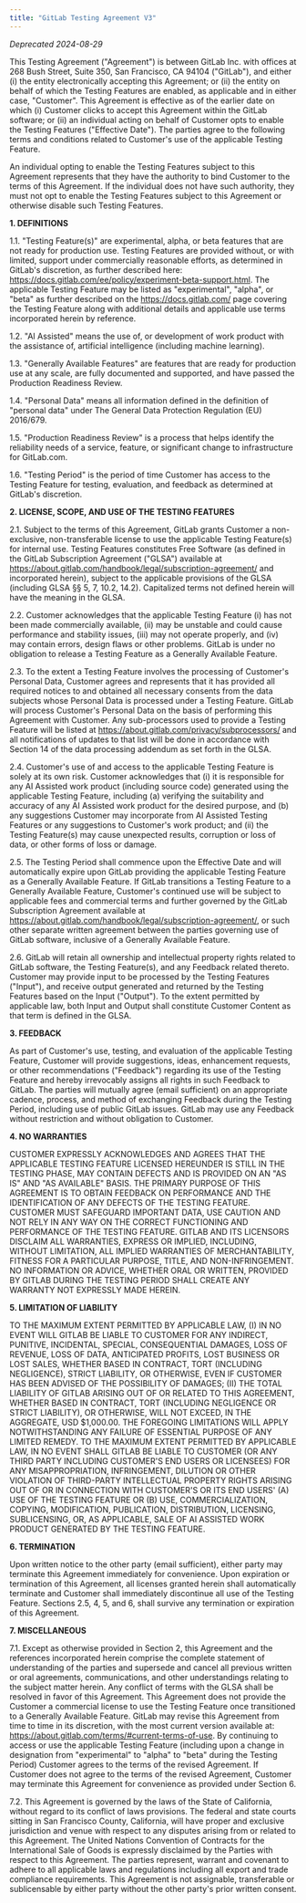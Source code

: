 ```yaml
---
title: "GitLab Testing Agreement V3"
---
```

<!-- vale off -->
*Deprecated 2024-08-29*

This Testing Agreement ("Agreement") is between GitLab Inc. with offices at 268 Bush Street, Suite 350, San Francisco, CA 94104 ("GitLab"), and either (i) the entity electronically accepting this Agreement; or (ii) the entity on behalf of which the Testing Features are enabled, as applicable and in either case, "Customer". This Agreement is effective as of the earlier date on which (i) Customer clicks to accept this Agreement within the GitLab software; or (ii) an individual acting on behalf of Customer opts to enable the Testing Features ("Effective Date"). The parties agree to the following terms and conditions related to Customer's use of the applicable Testing Feature.

An individual opting to enable the Testing Features subject to this Agreement represents that they have the authority to bind Customer to the terms of this Agreement. If the individual does not have such authority, they must not opt to enable the Testing Features subject to this Agreement or otherwise disable such Testing Features.

**1. DEFINITIONS**

1.1. "Testing Feature(s)" are experimental, alpha, or beta features that are not ready for production use. Testing Features are provided without, or with limited, support under commercially reasonable efforts, as determined in GitLab's discretion, as further described here: <https://docs.gitlab.com/ee/policy/experiment-beta-support.html>. The applicable Testing Feature may be listed as "experimental", "alpha", or "beta" as further described on the <https://docs.gitlab.com/> page covering the Testing Feature along with additional details and applicable use terms incorporated herein by reference.

1.2. "AI Assisted" means the use of, or development of work product with the assistance of, artificial intelligence (including machine learning).

1.3. "Generally Available Features" are features that are ready for production use at any scale, are fully documented and supported, and have passed the Production Readiness Review.

1.4. "Personal Data" means all information defined in the definition of "personal data" under The General Data Protection Regulation (EU) 2016/679.

1.5. "Production Readiness Review" is a process that helps identify the reliability needs of a service, feature, or significant change to infrastructure for GitLab.com.

1.6. "Testing Period" is the period of time Customer has access to the Testing Feature for testing, evaluation, and feedback as determined at GitLab's discretion.

**2. LICENSE, SCOPE, AND USE OF THE TESTING FEATURES**

2.1. Subject to the terms of this Agreement, GitLab grants Customer a non-exclusive, non-transferable license to use the applicable Testing Feature(s) for internal use. Testing Features constitutes Free Software (as defined in the GitLab Subscription Agreement ("GLSA") available at https://about.gitlab.com/handbook/legal/subscription-agreement/ and incorporated herein), subject to the applicable provisions of the GLSA (including GLSA §§ 5, 7, 10.2, 14.2). Capitalized terms not defined herein will have the meaning in the GLSA.

2.2. Customer acknowledges that the applicable Testing Feature (i) has not been made commercially available, (ii) may be unstable and could cause performance and stability issues, (iii) may not operate properly, and (iv) may contain errors, design flaws or other problems. GitLab is under no obligation to release a Testing Feature as a Generally Available Feature.

2.3. To the extent a Testing Feature involves the processing of Customer's Personal Data, Customer agrees and represents that it has provided all required notices to and obtained all necessary consents from the data subjects whose Personal Data is processed under a Testing Feature. GitLab will process Customer's Personal Data on the basis of performing this Agreement with Customer. Any sub-processors used to provide a Testing Feature will be listed at https://about.gitlab.com/privacy/subprocessors/ and all notifications of updates to that list will be done in accordance with Section 14 of the data processing addendum as set forth in the GLSA.

2.4. Customer's use of and access to the applicable Testing Feature is solely at its own risk. Customer acknowledges that (i) it is responsible for any AI Assisted work product (including source code) generated using the applicable Testing Feature, including (a) verifying the suitability and accuracy of any AI Assisted work product for the desired purpose, and (b) any suggestions Customer may incorporate from AI Assisted Testing Features or any suggestions to Customer's work product; and (ii) the Testing Feature(s) may cause unexpected results, corruption or loss of data, or other forms of loss or damage.

2.5. The Testing Period shall commence upon the Effective Date and will automatically expire upon GitLab providing the applicable Testing Feature as a Generally Available Feature. If GitLab transitions a Testing Feature to a Generally Available Feature, Customer's continued use will be subject to applicable fees and commercial terms and further governed by the GitLab Subscription Agreement available at https://about.gitlab.com/handbook/legal/subscription-agreement/, or such other separate written agreement between the parties governing use of GitLab software, inclusive of a Generally Available Feature.

2.6. GitLab will retain all ownership and intellectual property rights related to GitLab software, the Testing Feature(s), and any Feedback related thereto. Customer may provide input to be processed by the Testing Features ("Input"), and receive output generated and returned by the Testing Features based on the Input ("Output"). To the extent permitted by applicable law, both Input and Output shall constitute Customer Content as that term is defined in the GLSA.

**3. FEEDBACK**

As part of Customer's use, testing, and evaluation of the applicable Testing Feature, Customer will provide suggestions, ideas, enhancement requests, or other recommendations ("Feedback") regarding its use of the Testing Feature and hereby irrevocably assigns all rights in such Feedback to GitLab. The parties will mutually agree (email sufficient) on an appropriate cadence, process, and method of exchanging Feedback during the Testing Period, including use of public GitLab issues. GitLab may use any Feedback without restriction and without obligation to Customer.

**4. NO WARRANTIES**

CUSTOMER EXPRESSLY ACKNOWLEDGES AND AGREES THAT THE APPLICABLE TESTING FEATURE LICENSED HEREUNDER IS STILL IN THE TESTING PHASE, MAY CONTAIN DEFECTS AND IS PROVIDED ON AN "AS IS" AND "AS AVAILABLE" BASIS. THE PRIMARY PURPOSE OF THIS AGREEMENT IS TO OBTAIN FEEDBACK ON PERFORMANCE AND THE IDENTIFICATION OF ANY DEFECTS OF THE TESTING FEATURE. CUSTOMER MUST SAFEGUARD IMPORTANT DATA, USE CAUTION AND NOT RELY IN ANY WAY ON THE CORRECT FUNCTIONING AND PERFORMANCE OF THE TESTING FEATURE. GITLAB AND ITS LICENSORS DISCLAIM ALL WARRANTIES, EXPRESS OR IMPLIED, INCLUDING, WITHOUT LIMITATION, ALL IMPLIED WARRANTIES OF MERCHANTABILITY, FITNESS FOR A PARTICULAR PURPOSE, TITLE, AND NON-INFRINGEMENT. NO INFORMATION OR ADVICE, WHETHER ORAL OR WRITTEN, PROVIDED BY GITLAB DURING THE TESTING PERIOD SHALL CREATE ANY WARRANTY NOT EXPRESSLY MADE HEREIN.

**5. LIMITATION OF LIABILITY**

TO THE MAXIMUM EXTENT PERMITTED BY APPLICABLE LAW, (I) IN NO EVENT WILL GITLAB BE LIABLE TO CUSTOMER FOR ANY INDIRECT, PUNITIVE, INCIDENTAL, SPECIAL, CONSEQUENTIAL DAMAGES, LOSS OF REVENUE, LOSS OF DATA, ANTICIPATED PROFITS, LOST BUSINESS OR LOST SALES, WHETHER BASED IN CONTRACT, TORT (INCLUDING NEGLIGENCE), STRICT LIABILITY, OR OTHERWISE, EVEN IF CUSTOMER HAS BEEN ADVISED OF THE POSSIBILITY OF DAMAGES; (II) THE TOTAL LIABILITY OF GITLAB ARISING OUT OF OR RELATED TO THIS AGREEMENT, WHETHER BASED IN CONTRACT, TORT (INCLUDING NEGLIGENCE OR STRICT LIABILITY), OR OTHERWISE, WILL NOT EXCEED, IN THE AGGREGATE, USD $1,000.00. THE FOREGOING LIMITATIONS WILL APPLY NOTWITHSTANDING ANY FAILURE OF ESSENTIAL PURPOSE OF ANY LIMITED REMEDY. TO THE MAXIMUM EXTENT PERMITTED BY APPLICABLE LAW, IN NO EVENT SHALL GITLAB BE LIABLE TO CUSTOMER (OR ANY THIRD PARTY INCLUDING CUSTOMER'S END USERS OR LICENSEES) FOR ANY MISAPPROPRIATION, INFRINGEMENT, DILUTION OR OTHER VIOLATION OF THIRD-PARTY INTELLECTUAL PROPERTY RIGHTS ARISING OUT OF OR IN CONNECTION WITH CUSTOMER'S OR ITS END USERS' (A) USE OF THE TESTING FEATURE OR (B) USE, COMMERCIALIZATION, COPYING, MODIFICATION, PUBLICATION, DISTRIBUTION, LICENSING, SUBLICENSING, OR, AS APPLICABLE, SALE OF AI ASSISTED WORK PRODUCT GENERATED BY THE TESTING FEATURE.

**6. TERMINATION**

Upon written notice to the other party (email sufficient), either party may terminate this Agreement immediately for convenience. Upon expiration or termination of this Agreement, all licenses granted herein shall automatically terminate and Customer shall immediately discontinue all use of the Testing Feature. Sections 2.5, 4, 5, and 6, shall survive any termination or expiration of this Agreement.

**7. MISCELLANEOUS**

7.1. Except as otherwise provided in Section 2, this Agreement and the references incorporated herein comprise the complete statement of understanding of the parties and supersede and cancel all previous written or oral agreements, communications, and other understandings relating to the subject matter herein. Any conflict of terms with the GLSA shall be resolved in favor of this Agreement. This Agreement does not provide the Customer a commercial license to use the Testing Feature once transitioned to a Generally Available Feature. GitLab may revise this Agreement from time to time in its discretion, with the most current version available at: https://about.gitlab.com/terms/#current-terms-of-use. By continuing to access or use the applicable Testing Feature (including upon a change in designation from "experimental" to "alpha" to "beta" during the Testing Period) Customer agrees to the terms of the revised Agreement. If Customer does not agree to the terms of the revised Agreement, Customer may terminate this Agreement for convenience as provided under Section 6.

7.2. This Agreement is governed by the laws of the State of California, without regard to its conflict of laws provisions. The federal and state courts sitting in San Francisco County, California, will have proper and exclusive jurisdiction and venue with respect to any disputes arising from or related to this Agreement. The United Nations Convention of Contracts for the International Sale of Goods is expressly disclaimed by the Parties with respect to this Agreement. The parties represent, warrant and covenant to adhere to all applicable laws and regulations including all export and trade compliance requirements. This Agreement is not assignable, transferable or sublicensable by either party without the other party's prior written consent.
